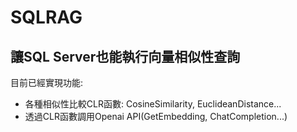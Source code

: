 # SQLRAG
## 讓SQL Server也能執行向量相似性查詢

目前已經實現功能:  
- 各種相似性比較CLR函數: CosineSimilarity, EuclideanDistance...
- 透過CLR函數調用Openai API(GetEmbedding, ChatCompletion...)



